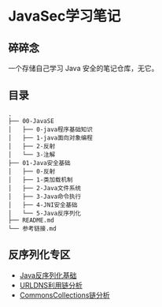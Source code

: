 # JavaSec学习笔记

## 碎碎念

一个存储自己学习 Java 安全的笔记仓库，无它。

## 目录

```
.
├── 00-JavaSE
│   ├── 0-java程序基础知识
│   ├── 1-java面向对象编程
│   ├── 2-反射
│   └── 3-注解
├── 01-Java安全基础
│   ├── 0-反射
│   ├── 1-类加载机制
│   ├── 2-Java文件系统
│   ├── 3-Java命令执行
│   ├── 4-JNI安全基础
│   └── 5-Java反序列化
├── README.md
└── 参考链接.md
```

## 反序列化专区

- [Java反序列化基础](./01-Java安全基础/5-Java反序列化/0-Java反序列化.md)
- [URLDNS利用链分析](./01-Java安全基础/5-Java反序列化/1-URLDNS利用链.md)
- [CommonsCollections链分析](./01-Java安全基础/5-Java反序列化/1-CommonsCollections.md)

